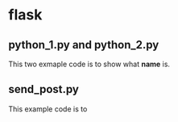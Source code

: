 # flask
## python_1.py and python_2.py
This two exmaple code is to show what __name__ is.

## send_post.py
This example code is to 
